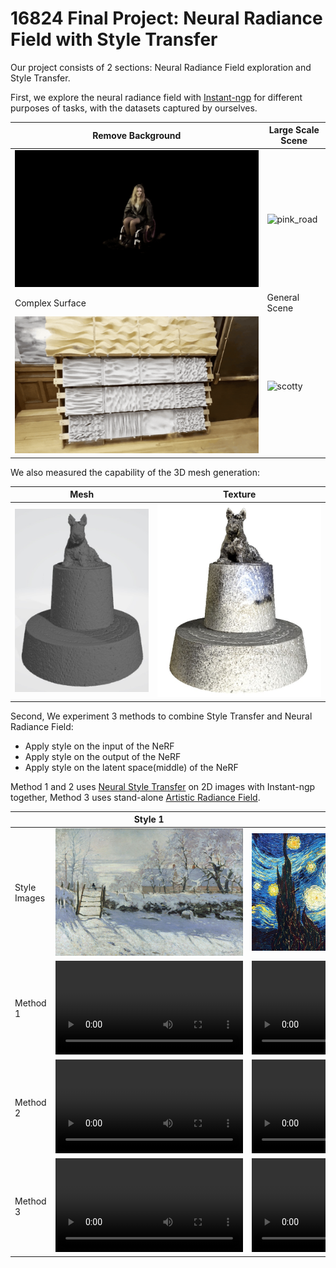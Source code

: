 # 16824 Final Project: Neural Radiance Field with Style Transfer

Our project consists of 2 sections: Neural Radiance Field exploration and Style Transfer.

First, we explore the neural radiance field with [Instant-ngp](https://github.com/NVlabs/instant-ngp) for different purposes of tasks, with the datasets captured by ourselves.

| Remove Background  |  Large Scale Scene |
|---|---|
| ![girl](/media/girl.gif)  | ![pink_road](/media/pink_road.gif)  |
| Complex Surface  |  General Scene |
|  ![concrete](/media/concrete.gif) | ![scotty](/media/scotty.gif)  |

We also measured the capability of the 3D mesh generation:

| Mesh  |  Texture |
|---|---|
| ![mesh](/media/Snipaste_2022-11-29_13-17-48.jpg) |  ![texture](/media/Snipaste_2022-11-29_13-15-08.jpg)  |

Second, We experiment 3 methods to combine Style Transfer and Neural Radiance Field:
- Apply style on the input of the NeRF
- Apply style on the output of the NeRF
- Apply style on the latent space(middle) of the NeRF

Method 1 and 2 uses [Neural Style Transfer](https://github.com/crowsonkb/style-transfer-pytorch) on 2D images with Instant-ngp together, Method 3 uses stand-alone [Artistic Radiance Field](https://github.com/Kai-46/ARF-svox2).


| | Style 1  |  Style 2 |
|-|---|---|
| Style Images | <img src="/media/135.jpg" width="400">  | <img src="/media/14.jpg" width="400"> |
| Method 1 | ![snow1](/media/scotty_style_before.mp4) | ![vangogh1](/media/scotty_style_short.mp4) |
| Method 2 | ![snow2](/media/scotty_o_snow.mp4) | ![vangogh2](/media/scotty_o_vangogh.mp4) |
| Method 3 |  ![snow3](/media/scotty_arf_snow.mp4) | ![vangogh3](/media/scotty_arf_vangogh.mp4)  |




